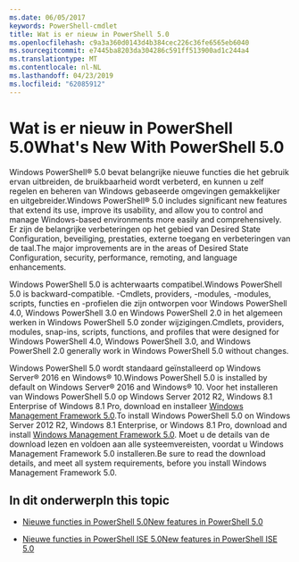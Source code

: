```yaml
---
ms.date: 06/05/2017
keywords: PowerShell-cmdlet
title: Wat is er nieuw in PowerShell 5.0
ms.openlocfilehash: c9a3a360d0143d4b384cec226c36fe6565eb6040
ms.sourcegitcommit: e7445ba8203da304286c591ff513900ad1c244a4
ms.translationtype: MT
ms.contentlocale: nl-NL
ms.lasthandoff: 04/23/2019
ms.locfileid: "62085912"
---
```

# <a name="whats-new-with-powershell-50"></a><span data-ttu-id="8a632-103">Wat is er nieuw in PowerShell 5.0</span><span class="sxs-lookup"><span data-stu-id="8a632-103">What's New With PowerShell 5.0</span></span>
<span data-ttu-id="8a632-104">Windows PowerShell® 5.0 bevat belangrijke nieuwe functies die het gebruik ervan uitbreiden, de bruikbaarheid wordt verbeterd, en kunnen u zelf regelen en beheren van Windows gebaseerde omgevingen gemakkelijker en uitgebreider.</span><span class="sxs-lookup"><span data-stu-id="8a632-104">Windows PowerShell® 5.0 includes significant new features that extend its use, improve its usability, and allow you to control and manage Windows-based environments more easily and comprehensively.</span></span>  <span data-ttu-id="8a632-105">Er zijn de belangrijke verbeteringen op het gebied van Desired State Configuration, beveiliging, prestaties, externe toegang en verbeteringen van de taal.</span><span class="sxs-lookup"><span data-stu-id="8a632-105">The major improvements are in the areas of Desired State Configuration, security, performance, remoting, and language enhancements.</span></span>

<span data-ttu-id="8a632-106">Windows PowerShell 5.0 is achterwaarts compatibel.</span><span class="sxs-lookup"><span data-stu-id="8a632-106">Windows PowerShell 5.0 is backward-compatible.</span></span> <span data-ttu-id="8a632-107">-Cmdlets, providers, -modules, -modules, scripts, functies en -profielen die zijn ontworpen voor Windows PowerShell 4.0, Windows PowerShell 3.0 en Windows PowerShell 2.0 in het algemeen werken in Windows PowerShell 5.0 zonder wijzigingen.</span><span class="sxs-lookup"><span data-stu-id="8a632-107">Cmdlets, providers, modules, snap-ins, scripts, functions, and profiles that were designed for Windows PowerShell 4.0, Windows PowerShell 3.0, and Windows PowerShell 2.0 generally work in Windows PowerShell 5.0 without changes.</span></span>

<span data-ttu-id="8a632-108">Windows PowerShell 5.0 wordt standaard geïnstalleerd op Windows Server® 2016 en Windows® 10.</span><span class="sxs-lookup"><span data-stu-id="8a632-108">Windows PowerShell 5.0 is installed by default on Windows Server® 2016 and Windows® 10.</span></span> <span data-ttu-id="8a632-109">Voor het installeren van Windows PowerShell 5.0 op Windows Server 2012 R2, Windows 8.1 Enterprise of Windows 8.1 Pro, download en installeer [Windows Management Framework 5.0](https://go.microsoft.com/fwlink/?linkid=830436).</span><span class="sxs-lookup"><span data-stu-id="8a632-109">To install Windows PowerShell 5.0 on Windows Server 2012 R2, Windows 8.1 Enterprise, or Windows 8.1 Pro, download and install [Windows Management Framework 5.0](https://go.microsoft.com/fwlink/?linkid=830436).</span></span> <span data-ttu-id="8a632-110">Moet u de details van de download lezen en voldoen aan alle systeemvereisten, voordat u Windows Management Framework 5.0 installeren.</span><span class="sxs-lookup"><span data-stu-id="8a632-110">Be sure to read the download details, and meet all system requirements, before you install Windows Management Framework 5.0.</span></span>

## <a name="in-this-topic"></a><span data-ttu-id="8a632-111">In dit onderwerp</span><span class="sxs-lookup"><span data-stu-id="8a632-111">In this topic</span></span>

- [<span data-ttu-id="8a632-112">Nieuwe functies in PowerShell 5.0</span><span class="sxs-lookup"><span data-stu-id="8a632-112">New features in  PowerShell 5.0</span></span>](What-s-New-in-Windows-PowerShell-50.md)

- [<span data-ttu-id="8a632-113">Nieuwe functies in PowerShell ISE 5.0</span><span class="sxs-lookup"><span data-stu-id="8a632-113">New features in PowerShell ISE 5.0</span></span>](What-s-New-in-the-PowerShell-50-ISE.md)

<!--
- New features in Windows PowerShell 4.0

- New features in Windows PowerShell 3.0
-->
